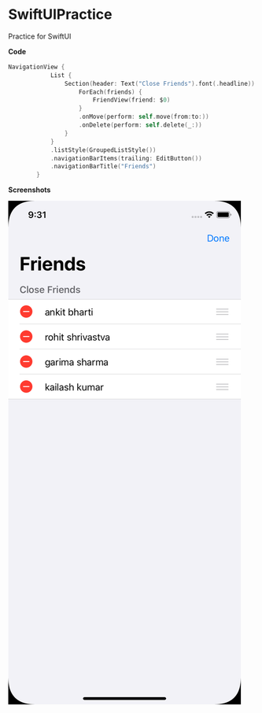 # SwiftUIPractice
Practice for SwiftUI

**Code**

```swift
NavigationView {
            List {
                Section(header: Text("Close Friends").font(.headline)) {
                    ForEach(friends) {
                        FriendView(friend: $0)
                    }
                    .onMove(perform: self.move(from:to:))
                    .onDelete(perform: self.delete(_:))
                }
            }
            .listStyle(GroupedListStyle())
            .navigationBarItems(trailing: EditButton())
            .navigationBarTitle("Friends")
        }
```

**Screenshots**

![ListView](https://github.com/ankitbharti1994/SwiftUIPractice/blob/master/Screenshots/list%20view.png)
